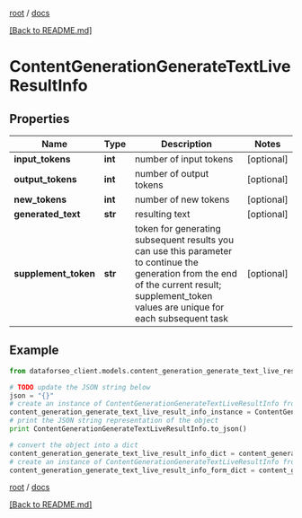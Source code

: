 [root](./../ "root") / [docs](./ "docs")

[[Back to README.md]](./../README.md "[Back to README.md]")

# ContentGenerationGenerateTextLiveResultInfo

## Properties

Name | Type | Description | Notes
------------ | ------------- | ------------- | -------------
**input_tokens** | **int** | number of input tokens | [optional]
**output_tokens** | **int** | number of output tokens | [optional]
**new_tokens** | **int** | number of new tokens | [optional]
**generated_text** | **str** | resulting text | [optional]
**supplement_token** | **str** | token for generating subsequent results you can use this parameter to continue the generation from the end of the current result; supplement_token values are unique for each subsequent task | [optional]

## Example

```python
from dataforseo_client.models.content_generation_generate_text_live_result_info import ContentGenerationGenerateTextLiveResultInfo

# TODO update the JSON string below
json = "{}"
# create an instance of ContentGenerationGenerateTextLiveResultInfo from a JSON string
content_generation_generate_text_live_result_info_instance = ContentGenerationGenerateTextLiveResultInfo.from_json(json)
# print the JSON string representation of the object
print ContentGenerationGenerateTextLiveResultInfo.to_json()

# convert the object into a dict
content_generation_generate_text_live_result_info_dict = content_generation_generate_text_live_result_info_instance.to_dict()
# create an instance of ContentGenerationGenerateTextLiveResultInfo from a dict
content_generation_generate_text_live_result_info_form_dict = content_generation_generate_text_live_result_info.from_dict(content_generation_generate_text_live_result_info_dict)
```

  

[root](./../ "root") / [docs](./ "docs")

[[Back to README.md]](./../README.md "[Back to README.md]")